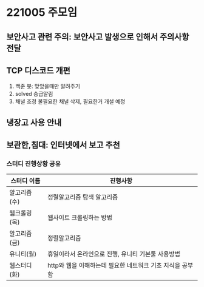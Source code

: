 # 221005 주모임


## 보안사고 관련 주의: 보안사고 발생으로 인해서 주의사항 전달

## TCP 디스코드 개편
1. 백준 봇: 맞았을때만 알려주기
2. solved 승급알림
3. 채널 조정 불필요한 채널 삭제, 필요한거 개설 예정

## 냉장고 사용 안내

## 보관한,침대: 인터넷에서 보고 추천

### 스터디 진행상황 공유
| 스터디 이름    | 진행사항      |
|-----------|------------|
| 알고리즘(수) | 정렬알고리즘 탐색 알고리즘 |
| 웹크롤링(목) | 웹사이트 크롤링하는 방법  |
| 알고리즘(금) | 정렬알고리즘     |
| 유니티(월) | 휴일이라서 온라인으로 진행, 유니티 기본툴 사용방법  |
| 웹스터디(화) | http와 웹을 이해하는데 필요한 네트워크 기초 지식을 공부함  |


